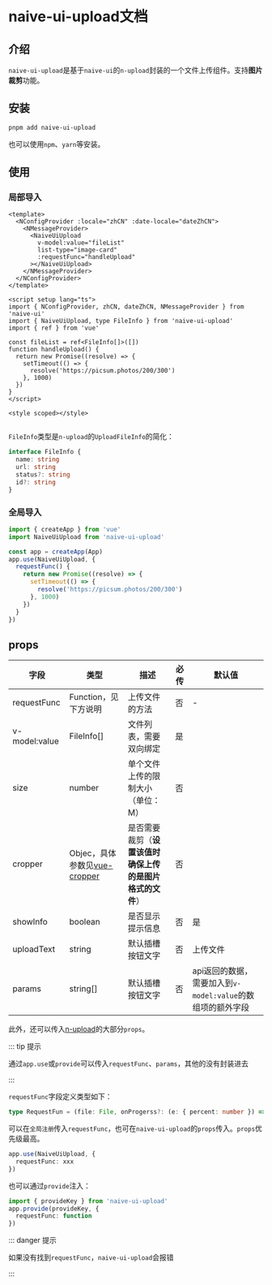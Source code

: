 # naive-ui-upload文档

## 介绍

`naive-ui-upload`是基于`naive-ui`的`n-upload`封装的一个文件上传组件。支持**图片裁剪**功能。

## 安装

```bash
pnpm add naive-ui-upload

```

也可以使用`npm`、`yarn`等安装。

## 使用

### 局部导入

```vue{4-8,15}
<template>
  <NConfigProvider :locale="zhCN" :date-locale="dateZhCN">
    <NMessageProvider>
      <NaiveUiUpload
        v-model:value="fileList"
        list-type="image-card"
        :requestFunc="handleUpload"
      ></NaiveUiUpload>
    </NMessageProvider>
  </NConfigProvider>
</template>

<script setup lang="ts">
import { NConfigProvider, zhCN, dateZhCN, NMessageProvider } from 'naive-ui'
import { NaiveUiUpload, type FileInfo } from 'naive-ui-upload'
import { ref } from 'vue'

const fileList = ref<FileInfo[]>([])
function handleUpload() {
  return new Promise((resolve) => {
    setTimeout(() => {
      resolve('https://picsum.photos/200/300')
    }, 1000)
  })
}
</script>

<style scoped></style>


```

`FileInfo`类型是`n-upload`的`UploadFileInfo`的简化：

```ts
interface FileInfo {
  name: string
  url: string
  status?: string
  id?: string
}
```

### 全局导入

```ts
import { createApp } from 'vue'
import NaiveUiUpload from 'naive-ui-upload'

const app = createApp(App)
app.use(NaiveUiUpload, {
  requestFunc() {
    return new Promise((resolve) => {
      setTimeout(() => {
        resolve('https://picsum.photos/200/300')
      }, 1000)
    })
  }
})
```

## props

| 字段          | 类型                                                                     | 描述                                                     | 必传 | 默认值                                                     |
| ------------- | ------------------------------------------------------------------------ | -------------------------------------------------------- | ---- | ---------------------------------------------------------- |
| requestFunc   | Function，见下方说明                                                     | 上传文件的方法                                           | 否   | -                                                          |
| v-model:value | FileInfo[]                                                               | 文件列表，需要双向绑定                                   | 是   |                                                            |
| size          | number                                                                   | 单个文件上传的限制大小（单位：M）                        | 否   |                                                            |
| cropper       | Objec，具体参数见[vue-cropper](https://github.com/xyxiao001/vue-cropper) | 是否需要裁剪（**设置该值时确保上传的是图片格式的文件**） | 否   |                                                            |
| showInfo      | boolean                                                                  | 是否显示提示信息                                         | 否   | 是                                                         |
| uploadText    | string                                                                   | 默认插槽按钮文字                                         | 否   | 上传文件                                                   |
| params        | string[]                                                                 | 默认插槽按钮文字                                         | 否   | api返回的数据，需要加入到`v-model:value`的数组项的额外字段 |

此外，还可以传入[n-upload](https://ui.naiveadmin.com/zh-CN/os-theme/components/upload)的大部分`props`。

::: tip 提示

通过`app.use`或`provide`可以传入`requestFunc`、`params`，其他的没有封装进去

:::

`requestFunc`字段定义类型如下：

```ts
type RequestFun = (file: File, onProgerss?: (e: { percent: number }) => void) => Promise<string>
```

可以在`全局注册`传入`requestFunc`，也可在`naive-ui-upload`的`props`传入。`props`优先级最高。

```ts
app.use(NaiveUiUpload, {
  requestFunc: xxx
})
```

也可以通过`provide`注入：

```ts
import { provideKey } from 'naive-ui-upload'
app.provide(provideKey, {
  requestFunc: function
})
```

::: danger 提示

如果没有找到`requestFunc`，`naive-ui-upload`会报错

:::
